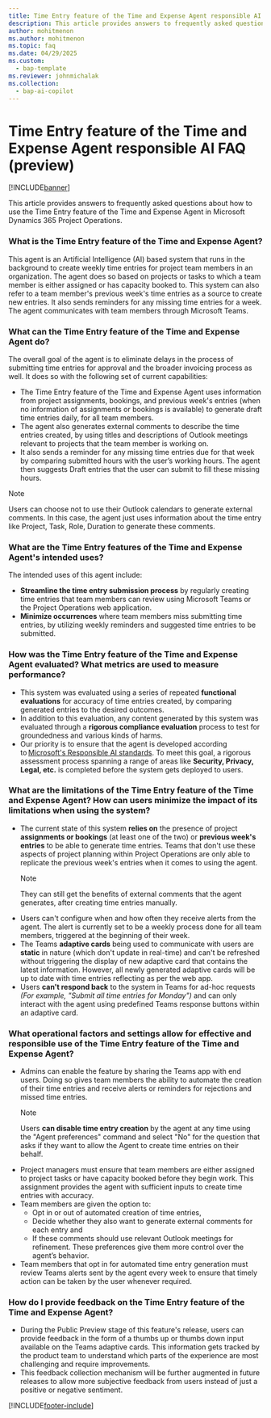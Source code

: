 ```yaml
---
title: Time Entry feature of the Time and Expense Agent responsible AI FAQ (preview)
description: This article provides answers to frequently asked questions about the Time Entry feature of the Time and Expense Agent.
author: mohitmenon
ms.author: mohitmenon
ms.topic: faq 
ms.date: 04/29/2025
ms.custom: 
  - bap-template
ms.reviewer: johnmichalak
ms.collection:
  - bap-ai-copilot
---
```


# Time Entry feature of the Time and Expense Agent responsible AI FAQ (preview)

[!INCLUDE[banner](../includes/banner.md)]

This article provides answers to frequently asked questions about how to use the Time Entry feature of the Time and Expense Agent in Microsoft Dynamics 365 Project Operations.

### What is the Time Entry feature of the Time and Expense Agent?

This agent is an Artificial Intelligence (AI) based system that runs in the background to create weekly time entries for project team members in an organization. The agent does so based on projects or tasks to which a team member is either assigned or has capacity booked to. This system can also refer to a team member's previous week's time entries as a source to create new entries.
It also sends reminders for any missing time entries for a week. The agent communicates with team members through Microsoft Teams. 

### What can the Time Entry feature of the Time and Expense Agent do?

The overall goal of the agent is to eliminate delays in the process of submitting time entries for approval and the broader invoicing process as well. It does so with the following set of current capabilities: 
- The Time Entry feature of the Time and Expense Agent uses information from project assignments, bookings, and previous week's entries (when no information of assignments or bookings is available) to generate draft time entries daily, for all team members. 
- The agent also generates external comments to describe the time entries created, by using titles and descriptions of Outlook meetings relevant to projects that the team member is working on. 
- It also sends a reminder for any missing time entries due for that week by comparing submitted hours with the user’s working hours. The agent then suggests Draft entries that the user can submit to fill these missing hours.

> [!NOTE]
> Users can choose not to use their Outlook calendars to generate external comments. In this case, the agent just uses information about the time entry like Project, Task, Role, Duration to generate these comments.

### What are the Time Entry features of the Time and Expense Agent's intended uses?

The intended uses of this agent include:

- **Streamline the time entry submission process** by regularly creating time entries that team members can review using Microsoft Teams or the Project Operations web application.
- **Minimize occurrences** where team members miss submitting time entries, by utilizing weekly reminders and suggested time entries to be submitted.

### How was the Time Entry feature of the Time and Expense Agent evaluated? What metrics are used to measure performance? 

- This system was evaluated using a series of repeated **functional evaluations** for accuracy of time entries created, by comparing generated entries to the desired outcomes.
- In addition to this evaluation, any content generated by this system was evaluated through a **rigorous compliance evaluation** process to test for groundedness and various kinds of harms.
- Our priority is to ensure that the agent is developed according to [Microsoft's Responsible AI standards](https://aka.ms/RAIStandardPDF). To meet this goal, a rigorous assessment process spanning a range of areas like **Security, Privacy, Legal, etc.** is completed before the system gets deployed to users.

### What are the limitations of the Time Entry feature of the Time and Expense Agent? How can users minimize the impact of its limitations when using the system? 

- The current state of this system **relies on** the presence of project **assignments or bookings** (at least one of the two) or **previous week's entries** to be able to generate time entries. Teams that don't use these aspects of project planning within Project Operations are only able to replicate the previous week's entries when it comes to using the agent.
  > [!NOTE]
  > They can still get the benefits of external comments that the agent generates, after creating time entries manually.
- Users can't configure when and how often they receive alerts from the agent. The alert is currently set to be a weekly process done for all team members, triggered at the beginning of their week.
- The Teams **adaptive cards** being used to communicate with users are **static** in nature (which don't update in real-time) and can't be refreshed without triggering the display of new adaptive card that contains the latest information. However, all newly generated adaptive cards will be up to date with time entries reflecting as per the web app.
- Users **can't respond back** to the system in Teams for ad-hoc requests _(For example, "Submit all time entries for Monday")_ and can only interact with the agent using predefined Teams response buttons within an adaptive card. 

### What operational factors and settings allow for effective and responsible use of the Time Entry feature of the Time and Expense Agent?

- Admins can enable the feature by sharing the Teams app with end users. Doing so gives team members the ability to automate the creation of their time entries and receive alerts or reminders for rejections and missed time entries. 
  > [!NOTE]
  > Users **can disable time entry creation** by the agent at any time using the "Agent preferences" command and select "No" for the question that asks if they want to allow the Agent to create time entries on their behalf.
- Project managers must ensure that team members are either assigned to project tasks or have capacity booked before they begin work. This assignment provides the agent with sufficient inputs to create time entries with accuracy.
- Team members are given the option to:
  - Opt in or out of automated creation of time entries,
  - Decide whether they also want to generate external comments for each entry and
  - If these comments should use relevant Outlook meetings for refinement. These preferences give them more control over the agent’s behavior.
- Team members that opt in for automated time entry generation must review Teams alerts sent by the agent every week to ensure that timely action can be taken by the user whenever required. 

### How do I provide feedback on the Time Entry feature of the Time and Expense Agent?

- During the Public Preview stage of this feature's release, users can provide feedback in the form of a thumbs up or thumbs down input available on the Teams adaptive cards. This information gets tracked by the product team to understand which parts of the experience are most challenging and require improvements.
- This feedback collection mechanism will be further augmented in future releases to allow more subjective feedback from users instead of just a positive or negative sentiment.

[!INCLUDE[footer-include](../includes/footer-banner.md)]
